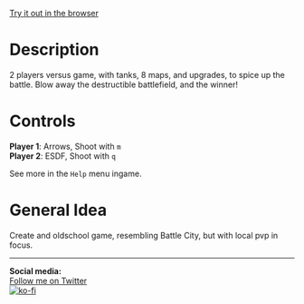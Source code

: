 [Try it out in the browser](https://achie72.github.io/shell_tactic/)

# Description  
2 players versus game, with tanks, 8 maps, and upgrades, to spice up the battle.
Blow away the destructible battlefield, and the winner!  

# Controls  
__Player 1__: Arrows, Shoot with `m`  
__Player 2__: ESDF, Shoot with `q`  

See more in the `Help` menu ingame.  

# General Idea  
Create and oldschool game, resembling Battle City, but with local pvp in focus.

---  
**Social media:**  
[Follow me on Twitter](https://twitter.com/Achie7240)  
[![ko-fi](https://www.ko-fi.com/img/githubbutton_sm.svg)](https://ko-fi.com/L4L81GBPX)


